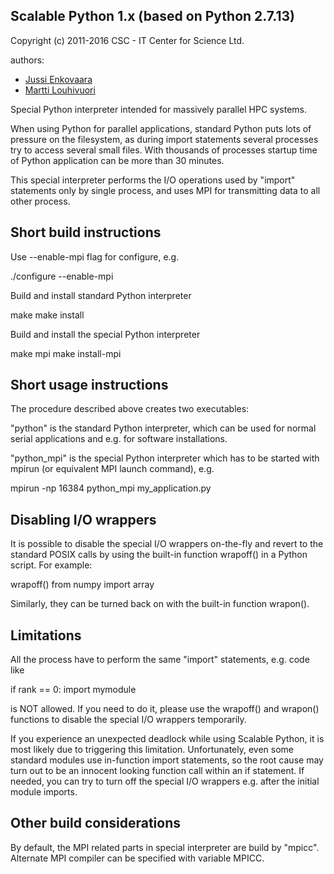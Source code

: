 Scalable Python 1.x (based on Python 2.7.13)
---

Copyright (c) 2011-2016  CSC - IT Center for Science Ltd.

authors:
- [Jussi Enkovaara](jussi.enkovaara@csc.fi)
- [Martti Louhivuori](martti.louhivuori@csc.fi)

Special Python interpreter intended for massively parallel HPC systems.

When using Python for parallel applications, standard Python puts
lots of pressure on the filesystem, as during import statements
several processes try to access several small files. With thousands
of processes startup time of Python application can be more than
30 minutes.

This special interpreter performs the I/O operations used by "import"
statements only by single process, and uses MPI for transmitting data to
all other process.

Short build instructions
------------------------
Use --enable-mpi flag for configure, e.g.

./configure --enable-mpi

Build and install standard Python interpreter

make
make install

Build and install the special Python interpreter

make mpi
make install-mpi

Short usage instructions
------------------------
The procedure described above creates two executables:

"python" is the standard Python interpreter, which can be used for
normal serial applications and e.g. for software installations.

"python_mpi" is the special Python interpreter which has to be started
with mpirun (or equivalent MPI launch command), e.g.

mpirun -np 16384 python_mpi my_application.py

Disabling I/O wrappers
----------------------
It is possible to disable the special I/O wrappers on-the-fly and revert to
the standard POSIX calls by using the built-in function wrapoff() in a Python
script. For example:

wrapoff()
from numpy import array

Similarly, they can be turned back on with the built-in function wrapon().

Limitations
-----------
All the process have to perform the same "import" statements, e.g. code like

if rank == 0:
    import mymodule

is NOT allowed. If you need to do it, please use the wrapoff() and wrapon()
functions to disable the special I/O wrappers temporarily.

If you experience an unexpected deadlock while using Scalable Python, it is
most likely due to triggering this limitation. Unfortunately, even some
standard modules use in-function import statements, so the root cause may turn
out to be an innocent looking function call within an if statement. If needed,
you can try to turn off the special I/O wrappers e.g. after the initial module
imports.

Other build considerations
--------------------------
By default, the MPI related parts in special interpreter are build by "mpicc".
Alternate MPI compiler can be specified with variable MPICC.
